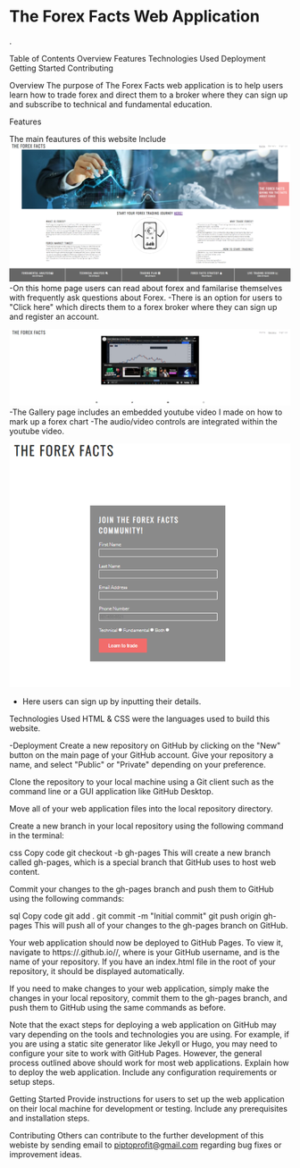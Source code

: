 # The Forex Facts Web Application
.

Table of Contents
Overview
Features
Technologies Used
Deployment
Getting Started
Contributing


Overview
The purpose of The Forex Facts web application is to help users learn how to trade forex and direct them to a broker where they can sign up and subscribe to technical and fundamental education.

Features

The main feautures of this website Include
![The Home page of the forex facts website](./assets/images/Forex%20facts%20home%20page.png)
-On this home page users can read about forex and familarise themselves with frequently ask questions about Forex.
-There is an option for users to "Click here" which directs them to a forex broker where they can sign up and register an account.


![The Gallery page of the forex facts website](./assets/images/Forex%20Facts%20Gallery.png)
-The Gallery page includes an embedded youtube video I made on how to mark up a forex chart
-The audio/video controls are integrated within the youtube video.


![The Sign up page of the forex facts website](./assets/images/Forex%20Facts%20Sign%20Up.png)
- Here users can sign up by inputting their details.


Technologies Used
HTML & CSS were the languages used to build this website.

-Deployment
Create a new repository on GitHub by clicking on the "New" button on the main page of your GitHub account. Give your repository a name, and select "Public" or "Private" depending on your preference.

Clone the repository to your local machine using a Git client such as the command line or a GUI application like GitHub Desktop.

Move all of your web application files into the local repository directory.

Create a new branch in your local repository using the following command in the terminal:

css
Copy code
git checkout -b gh-pages
This will create a new branch called gh-pages, which is a special branch that GitHub uses to host web content.

Commit your changes to the gh-pages branch and push them to GitHub using the following commands:

sql
Copy code
git add .
git commit -m "Initial commit"
git push origin gh-pages
This will push all of your changes to the gh-pages branch on GitHub.

Your web application should now be deployed to GitHub Pages. To view it, navigate to https://<username>.github.io/<repository-name>/, where <username> is your GitHub username, and <repository-name> is the name of your repository. If you have an index.html file in the root of your repository, it should be displayed automatically.

If you need to make changes to your web application, simply make the changes in your local repository, commit them to the gh-pages branch, and push them to GitHub using the same commands as before.

Note that the exact steps for deploying a web application on GitHub may vary depending on the tools and technologies you are using. For example, if you are using a static site generator like Jekyll or Hugo, you may need to configure your site to work with GitHub Pages. However, the general process outlined above should work for most web applications.
Explain how to deploy the web application. Include any configuration requirements or setup steps.

Getting Started
Provide instructions for users to set up the web application on their local machine for development or testing. Include any prerequisites and installation steps.

Contributing
Others can contribute to the further development of this webiste by sending email to piptoprofit@gmail.com regarding bug fixes or improvement ideas.

